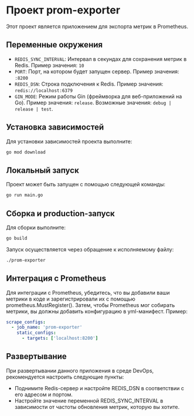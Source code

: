 # Проект prom-exporter

Этот проект является приложением для экспорта метрик в Prometheus.

## Переменные окружения

- `REDIS_SYNC_INTERVAL`: Интервал в секундах для сохранения метрик в Redis. Пример значения: `10`
- `PORT`: Порт, на котором будет запущен сервер. Пример значения: `:8200`
- `REDIS_DSN`: Строка подключения к Redis. Пример значения: `redis://localhost:6379`
- `GIN_MODE`: Режим работы Gin (фреймворка для веб-приложений на Go). Пример значения: `release`. Возможные значения: `debug | release | test`.

## Установка зависимостей

Для установки зависимостей проекта выполните:

```bash
go mod download
```

## Локальный запуск

Проект может быть запущен с помощью следующей команды:

```bash
go run main.go
```

## Сборка и production-запуск

Для сборки выполните:
```bash
go build
```

Запуск осуществляется через обращение к исполняемому файлу:
```bash
./prom-exporter
```

## Интеграция с Prometheus

Для интеграции с Prometheus, убедитесь, что вы добавили ваши метрики в коде и зарегистрировали их с помощью prometheus.MustRegister(). Затем, чтобы Prometheus мог собирать метрики, вы должны добавить конфигурацию в yml-манифест. Пример:
```yaml
scrape_configs:
  - job_name: 'prom-exporter'
    static_configs:
      - targets: ['localhost:8200']
```

## Развертывание
При развертывании данного приложения в среде DevOps, рекомендуется настроить следующие пункты:

* Поднимите Redis-сервер и настройте REDIS_DSN в соответствии с его адресом и портом.
* Настройте значение переменной REDIS_SYNC_INTERVAL в зависимости от частоты обновления метрик, которую вы хотите.
